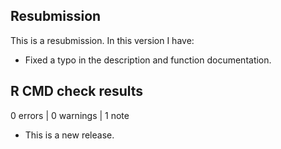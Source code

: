 ## Resubmission
This is a resubmission. In this version I have:

* Fixed a typo in the description and function documentation.

## R CMD check results

0 errors | 0 warnings | 1 note

* This is a new release.
